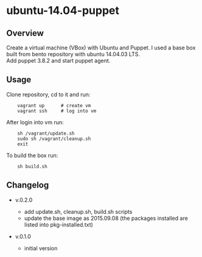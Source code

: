 # ubuntu-14.04-puppet

## Overview
Create a virtual machine (VBox) with Ubuntu and Puppet. 
I used a base box built from bento repository with ubuntu 14.04.03 LTS.  
Add puppet 3.8.2 and start puppet agent.

## Usage
Clone repository, cd to it and run:  

		vagrant up  	# create vm
		vagrant ssh		# log into vm

After login into vm run:

		sh /vagrant/update.sh
		sudo sh /vagrant/cleanup.sh
		exit

To build the box run:

		sh build.sh


## Changelog

* v.0.2.0  
	- add update.sh, cleanup.sh, build.sh scripts  
	- update the base image as 2015.09.08 (the packages installed are listed into pkg-installed.txt)

* v.0.1.0  
	- initial version  
	

